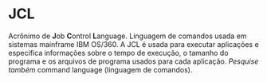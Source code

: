 # JCL



Acrônimo de **J**ob **C**ontrol **L**anguage. Linguagem de comandos usada em sistemas mainframe IBM OS/360. A JCL é usada para executar aplicações e especifica informações sobre o tempo de execução, o tamanho do programa e os arquivos de programa usados para cada aplicação. *Pesquise também* command language (linguagem de comandos).